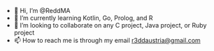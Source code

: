- 👋 Hi, I’m @ReddMA
- 🌱 I’m currently learning Kotlin, Go, Prolog, and R
- 💞️ I’m looking to collaborate on any C project, Java project, or Ruby project
- 📫 How to reach me is through my email r3ddaustria@gmail.com

<!---
ReddMA/ReddMA is a ✨ special ✨ repository because its `README.md` (this file) appears on your GitHub profile.
You can click the Preview link to take a look at your changes.
--->

